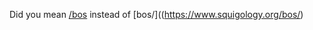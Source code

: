Did you mean [/bos](https://www.squigology.org/bos) instead of [bos/]((https://www.squigology.org/bos/)
